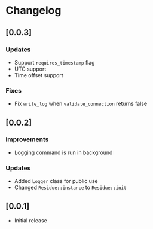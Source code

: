 # Changelog

## [0.0.3]
### Updates
- Support `requires_timestamp` flag
- UTC support
- Time offset support

### Fixes
- Fix `write_log` when `validate_connection` returns false

## [0.0.2]
### Improvements
 - Logging command is run in background

### Updates
 - Added `Logger` class for public use
 - Changed `Residue::instance` to `Residue::init`

## [0.0.1]
 - Initial release

